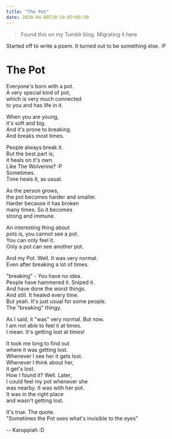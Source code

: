 ```yaml
---
title: "The Pot"
date: 2020-04-08T19:54:07+05:30
---
```


> Found this on my Tumblr blog. Migrating it here


Started off to write a poem. It turned out to be something else. :P


# The Pot

Everyone's born with a pot.  
A very special kind of pot,  
which is very much connected  
to you and has life in it.  

When you are young,  
it's soft and big.  
And it's prone to breaking.  
And breaks most times.  

People always break it.  
But the best part is,  
it heals on it's own.  
Like The Wolverine? :P  
Sometimes.  
Time heals it, as usual.  

As the person grows,  
the pot becomes harder and smaller.  
Harder because it has broken   
many times. So it becomes  
strong and immune.  

An interesting thing about   
pots is, you cannot see a pot.  
You can only feel it.  
Only a pot can see another pot.  

And my Pot. Well. It was very normal.  
Even after breaking a lot of times.  

"breaking" - You have no idea.  
People have hammered it. Sniped it.  
And have done the worst things.  
And still. It healed every time.  
But yeah. It's just usual for some people.  
The "breaking" thingy.  

As I said, it "was" very normal. But now.  
I am not able to feel it at times.  
I mean. It's getting lost at times!  

It took me long to find out   
where it was getting lost.  
Whenever I see her it gets lost.  
Whenever I think about her,  
it get's lost.   
How I found it? Well. Later,  
I could feel my pot whenever she  
was nearby. It was with her pot.  
It was in the right place  
and wasn't getting lost.  

It's true. The quote.   
"Sometimes the Pot sees what's invisible to the eyes"  

-- Karuppiah :D  